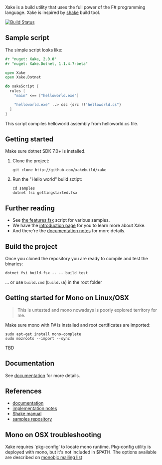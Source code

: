 Xake is a build utility that uses the full power of the F# programming language. Xake is inspired by [shake](https://github.com/ndmitchell/shake) build tool.

[![Build Status](https://travis-ci.org/xakebuild/Xake.svg?branch=dev)](https://travis-ci.org/xakebuild/Xake)

## Sample script

The simple script looks like:

```fsharp
#r "nuget: Xake, 2.0.0"
#r "nuget: Xake.Dotnet, 1.1.4.7-beta"

open Xake
open Xake.Dotnet

do xakeScript {
  rules [
    "main" <== ["helloworld.exe"]

    "helloworld.exe" ..> csc {src !!"helloworld.cs"}
  ]
}
```

This script compiles helloworld assembly from helloworld.cs file.

## Getting started

Make sure dotnet SDK 7.0+ is installed.

1. Clone the project:

    ```
    git clone http://github.com/xakebuild/xake
    ```
1. Run the "Hello world" build sctipt:

    ```
    cd samples
    dotnet fsi gettingstarted.fsx
    ```

## Further reading

* See [the features.fsx](https://github.com/xakebuild/Xake/blob/dev/samples/features.fsx) script for various samples.
* We have the [introduction page](https://github.com/xakebuild/Xake/wiki/introduction) for you to learn more about Xake.
* And there're the [documentation notes](https://github.com/xakebuild/Xake/wiki) for more details.

## Build the project

Once you cloned the repository you are ready to compile and test the binaries:

```
dotnet fsi build.fsx -- -- build test
```

... or use `build.cmd` (`build.sh`) in the root folder

## Getting started for Mono on Linux/OSX

> This is untested and mono nowadays is poorly explored territory for me.

Make sure mono with F# is installed and root certificates are imported:

```
sudo apt-get install mono-complete
sudo mozroots --import --sync
```

TBD

## Documentation

See [documentation](docs/overview.md) for more details.

## References

* [documentation](https://github.com/xakebuild/Xake/wiki) 
* [implementation notes](docs/implnotes.md)
* [Shake manual](https://github.com/ndmitchell/shake/blob/master/docs/Manual.md)
* [samples repository](https://github.com/xakebuild/Samples)

## Mono on OSX troubleshooting

Xake requires 'pkg-config' to locate mono runtime. Pkg-config utility is deployed with mono, but it's not included in
$PATH. The options available are described on [monobjc mailing list](http://www.mail-archive.com/users@lists.monobjc.net/msg00235.html)

